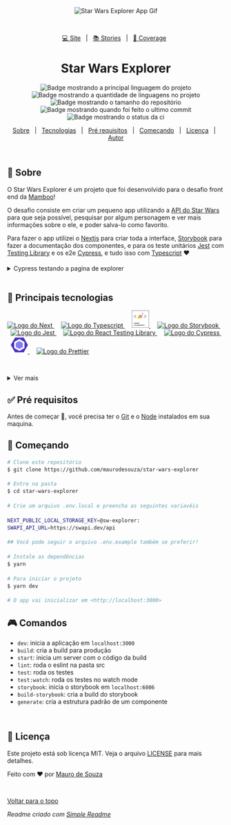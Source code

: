 <div align="center" id="top">
  <img src="./.github/assets/app.gif" alt="Star Wars Explorer App Gif" />

  &#xa0;
  <p align="center">
    <a href="https://star-wars-explorer.vercel.app">💻 Site</a> &#xa0; | &#xa0;
    <a href="https://stories-star-wars-explorer.vercel.app">📚 Stories</a> &#xa0; | &#xa0;
    <a href="https://coverage-star-wars-explorer.vercel.app">🤖 Coverage</a> &#xa0;
</div>

<h1 align="center">Star Wars Explorer</h1>

<p align="center">
  <img alt="Badge mostrando a principal linguagem do projeto" src="https://img.shields.io/github/languages/top/maurodesouza/star-wars-explorer?color=FFE81F">

  <img alt="Badge mostrando a quantidade de linguagens no projeto" src="https://img.shields.io/github/languages/count/maurodesouza/star-wars-explorer?color=FFE81F">

  <img alt="Badge mostrando o tamanho do repositório" src="https://img.shields.io/github/repo-size/maurodesouza/star-wars-explorer?color=FFE81F">

  <img alt="Badge mostrando quando foi feito o ultimo commit" src="https://img.shields.io/github/last-commit/maurodesouza/star-wars-explorer?color=FFE81F">

  <img alt="Badge mostrando o status da ci" src="https://github.com/maurodesouza/star-wars-explorer/workflows/ci/badge.svg">

</p>

<p align="center">
  <a href="#dart-sobre">Sobre</a> &#xa0; | &#xa0;
  <a href="#rocket-principais-tecnologias">Tecnologias</a> &#xa0; | &#xa0;
  <a href="#white_check_mark-pré-requisitos">Pré requisitos</a> &#xa0; | &#xa0;
  <a href="#checkered_flag-começando">Começando</a> &#xa0; | &#xa0;
  <a href="#memo-licença">Licença</a> &#xa0; | &#xa0;
  <a href="https://github.com/maurodesouza" target="_blank">Autor</a>
</p>

<br>

## :dart: Sobre ##

O Star Wars Explorer é um projeto que foi desenvolvido para o desafio front end da [Mamboo](https://mamboo.co.ao)!

O desafio consiste em criar um pequeno app utilizando a [API do Star Wars](https://swapi.dev) para que seja possível, pesquisar por algum personagem e ver mais informações sobre o ele, e poder salva-lo como favorito.

Para fazer o app utilizei o [Nextjs](https://nextjs.org) para criar toda a interface, [Storybook](https://storybook.js.org) para fazer a documentação dos componentes, e para os teste unitários [Jest](https://jestjs.io) com [Testing Library](https://testing-library.com/docs/dom-testing-library/intro/) e os e2e [Cypress](https://www.cypress.io), e tudo isso com [Typescript](https://www.typescriptlang.org) ❤

####
<details>
  <summary>Cypress testando a pagina de explorer</summary>
  <br>
  
  https://user-images.githubusercontent.com/54520907/161361867-f5881930-437c-42d5-8900-4e1563925f3e.mp4
</details>
<br>

## :rocket: Principais tecnologias ##

<a href="https://nextjs.org">
  <img width="40" title="NextJs" alt="Logo do Next" src="https://raw.githubusercontent.com/maurodesouza/maurodesouza/master/assets/next-logo.svg">
</a> &#xa0; &#xa0;

<a href="https://www.typescriptlang.org">
  <img width="40" title="Typescript" alt="Logo do Typescript" src="https://raw.githubusercontent.com/maurodesouza/maurodesouza/master/assets/typescript-logo.svg">
</a> &#xa0; &#xa0;

<a href="https://styled-components.com">
  <img width="40" title="Styled Components" alt="Logo do Styled Components" src="https://raw.githubusercontent.com/github/explore/80688e429a7d4ef2fca1e82350fe8e3517d3494d/topics/styled-components/styled-components.png">
</a> &#xa0; &#xa0;

<a href="https://storybook.js.org">
  <img width="40" title="Storybook" alt="Logo do Storybook" src="https://raw.githubusercontent.com/maurodesouza/maurodesouza/master/assets/storybook-logo.svg">
</a> &#xa0; &#xa0;

<a href="https://jestjs.io">
  <img width="40" title="Jest" alt="Logo do Jest" src="https://raw.githubusercontent.com/maurodesouza/maurodesouza/master/assets/jest-logo.svg">
</a> &#xa0; &#xa0;

<a href="https://testing-library.com/docs/dom-testing-library/intro/">
  <img width="40" title="React Testing Library" alt="Logo do React Testing Library" src="https://testing-library.com/img/octopus-64x64.png">
</a> &#xa0; &#xa0;

<a href="https://www.cypress.io">
  <img width="40" title="Cypress" alt="Logo do Cypress" src="https://github.com/maurodesouza/maurodesouza/raw/master/assets/cypress-logo.svg">
</a> &#xa0; &#xa0;

<a href="https://eslint.org">
  <img  width="40" title="Eslint" alt="Logo do Eslint" src="https://raw.githubusercontent.com/github/explore/80688e429a7d4ef2fca1e82350fe8e3517d3494d/topics/eslint/eslint.png">
</a> &#xa0; &#xa0;

<a href="https://prettier.io">
  <img width="40" title="Prettier" alt="Logo do Prettier" src="https://prettier.io/icon.png">
</a>

&#xa0;

<details>
  <summary>Ver mais</summary>

  <br>

  * [Styled Media Query](https://github.com/morajabi/styled-media-query)
  * [Styled Icons](https://styled-icons.js.org)
  * [React Lottie](https://github.com/chenqingspring/react-lottie)
  * [Axios](https://github.com/axios/axios)
  * [Plop](https://plopjs.com)

</details>

## :white_check_mark: Pré requisitos ##

Antes de começar :checkered_flag:, você precisa ter o [Git](https://git-scm.com) e o [Node](https://nodejs.org/en/) instalados em sua maquina.

## :checkered_flag: Começando ##

```bash
# Clone este repositório
$ git clone https://github.com/maurodesouza/star-wars-explorer

# Entre na pasta
$ cd star-wars-explorer

# Crie um arquivo .env.local e preencha as seguintes variavéis

NEXT_PUBLIC_LOCAL_STORAGE_KEY=@sw-explorer:
SWAPI_API_URL=https://swapi.dev/api

## Você pode seguir o arquivo .env.example também se preferir!

# Instale as dependências
$ yarn

# Para iniciar o projeto
$ yarn dev

# O app vai inicializar em <http://localhost:3000>
```

## :video_game: Comandos

- `dev`: inicia a aplicação em `localhost:3000`
- `build`: cria a build para produção
- `start`: inicia um server com o código da build
- `lint`: roda o eslint na pasta src
- `test`: roda os testes
- `test:watch`: roda os testes no watch mode
- `storybook`: inicia o storybook em `localhost:6006`
- `build-storybook`: cria a build do storybook
- `generate`: cria a estrutura padrão de um componente

&#xa0;

## :memo: Licença ##

Este projeto está sob licença MIT. Veja o arquivo [LICENSE](LICENSE.md) para mais detalhes.


Feito com :heart: por <a href="https://github.com/maurodesouza" target="_blank">Mauro de Souza</a>

&#xa0;

<a href="#top">Voltar para o topo</a>

*Readme criado com [Simple Readme](https://marketplace.visualstudio.com/items?itemName=maurodesouza.vscode-simple-readme)*
